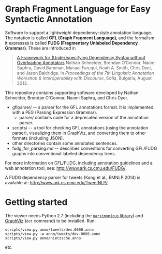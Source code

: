 Graph Fragment Language for Easy Syntactic Annotation
=====================================================

Software to support a lightweight dependency-style annotation language. The notation is called __GFL (Graph Fragment Language)__, and the formalism it expresses is called __FUDG (Fragmentary Unlabeled Dependency Grammar)__. These are introduced in

> [A Framework for (Under)specifying Dependency Syntax without Overloading Annotators](http://www.cs.cmu.edu/~nasmith/papers/schneider+oconnor+saphra+bamman+faruqui+smith+dyer+baldridge.law13.pdf)
> Nathan Schneider, Brendan O’Connor, Naomi Saphra, David Bamman, Manaal Faruqui, Noah A. Smith, Chris Dyer, and Jason Baldridge.
> In _Proceedings of the 7th Linguistic Annotation Workshop & Interoperability with Discourse_, Sofia, Bulgaria, August 2013.

This repository contains supporting software developed by Nathan Schneider, Brendan O'Connor, Naomi Saphra, and Chris Dyer.

  - gflparser/ -- a parser for the GFL annotations format. It is implemented with a PEG (Parsing Expression Grammar).
    * parser/ contains code for a deprecated version of the annotation parser.
  - scripts/ -- a tool for checking GFL annotations (using the annotation parser), visualizing them in GraphViz, and converting them to other formats (including JSON).
  - other directories contain some annotated sentences.
  - fudg_for_parsing.md -- describes conventions for converting GFL/FUDG graphs into conventional labeled dependency trees. 
  
For more information on GFL/FUDG, including annotation guidelines and a web annotation tool, see: http://www.ark.cs.cmu.edu/FUDG/

A FUDG dependency parser for tweets (Kong et al., EMNLP 2014) is available at: http://www.ark.cs.cmu.edu/TweetNLP/

Getting started
===============

The viewer needs Python 2.7 (including the [`parsimonious` library](https://pypi.python.org/pypi/parsimonious/)) and [GraphViz](http://www.graphviz.org/) (`dot` command) to be installed.  Run:

    scripts/view.py anno/tweets/dev.0000.anno
    scripts/view.py -w anno/tweets/dev.0000.anno
    scripts/view.py anno/nietzsche.anno

etc.

